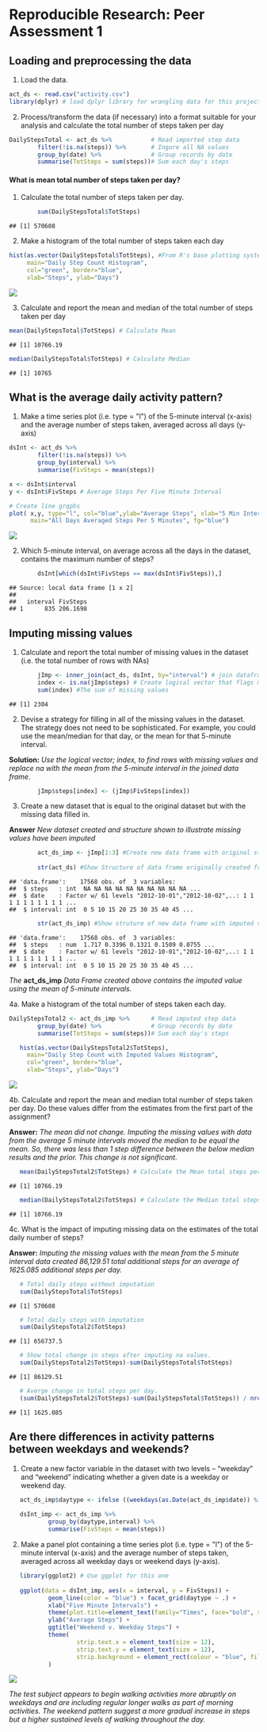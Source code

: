 # Reproducible Research: Peer Assessment 1


## Loading and preprocessing the data
1. Load the data.

```r
act_ds <- read.csv("activity.csv")
library(dplyr) # load dplyr library for wrangling data for this project.
```
2. Process/transform the data (if necessary) into a format suitable for your analysis and calculate the total number of steps taken per day


```r
DailyStepsTotal <- act_ds %>%           # Read imported step data
        filter(!is.na(steps)) %>%       # Ingore all NA values
        group_by(date) %>%              # Group records by date
        summarise(TotSteps = sum(steps))# Sum each day's steps
```
#### What is mean total number of steps taken per day?
1. Calculate the total number of steps taken per day.  
  

```r
        sum(DailyStepsTotal$TotSteps)
```

```
## [1] 570608
```

2. Make a histogram of the total number of steps taken each day


```r
hist(as.vector(DailyStepsTotal$TotSteps), #From R's base plotting system
     main="Daily Step Count Histogram",
     col="green", border="blue",
     xlab="Steps", ylab="Days")
```

![](PA1_template_files/figure-html/unnamed-chunk-4-1.png) 
  
3. Calculate and report the mean and median of the total number of steps taken per day

```r
mean(DailyStepsTotal$TotSteps) # Calculate Mean
```

```
## [1] 10766.19
```

```r
median(DailyStepsTotal$TotSteps) # Calculate Median
```

```
## [1] 10765
```

## What is the average daily activity pattern?

1. Make a time series plot (i.e. type = "l") of the 5-minute interval (x-axis) and the average number of steps taken, averaged across all days (y-axis)


```r
dsInt <- act_ds %>% 
        filter(!is.na(steps)) %>% 
        group_by(interval) %>% 
        summarise(FivSteps = mean(steps))

x <- dsInt$interval
y <- dsInt$FivSteps # Average Steps Per Five Minute Interval

# Create line grqphs
plot( x,y, type="l", col="blue",ylab="Average Steps", xlab="5 Min Intervals", 
      main="All Days Averaged Steps Per 5 Minutes", fg="blue")
```

![](PA1_template_files/figure-html/unnamed-chunk-6-1.png) 

2. Which 5-minute interval, on average across all the days in the dataset, contains the maximum number of steps?


```r
        dsInt[which(dsInt$FivSteps == max(dsInt$FivSteps)),]
```

```
## Source: local data frame [1 x 2]
## 
##   interval FivSteps
## 1      835 206.1698
```

## Imputing missing values
1. Calculate and report the total number of missing values in the dataset (i.e. the total number of rows with NAs)


```r
        jImp <- inner_join(act_ds, dsInt, by="interval") # join dataframes to make imputation easier.
        index <- is.na(jImp$steps) # Create logical vector that flags missing step values
        sum(index) #The sum of missing values
```

```
## [1] 2304
```
2. Devise a strategy for filling in all of the missing values in the dataset. The strategy does not need to be sophisticated. For example, you could use the mean/median for that day, or the mean for that 5-minute interval.  

**Solution:** *Use the logical vector; index, to find rows with missing values and replace na with the mean from the 5-minute interval in the joined data frame.*


```r
        jImp$steps[index] <- (jImp$FivSteps[index])
```
  
3. Create a new dataset that is equal to the original dataset but with the missing data filled in.
  
**Answer** *New dataset created and structure shown to illustrate missing values have been imputed*
  

```r
        act_ds_imp <- jImp[1:3] #Create new data frame with original structure
        
        str(act_ds) #Show Structure of data frame originally created from read.csv("activity.csv")
```

```
## 'data.frame':	17568 obs. of  3 variables:
##  $ steps   : int  NA NA NA NA NA NA NA NA NA NA ...
##  $ date    : Factor w/ 61 levels "2012-10-01","2012-10-02",..: 1 1 1 1 1 1 1 1 1 1 ...
##  $ interval: int  0 5 10 15 20 25 30 35 40 45 ...
```

```r
        str(act_ds_imp) #Show struture of new data frame with imputed values
```

```
## 'data.frame':	17568 obs. of  3 variables:
##  $ steps   : num  1.717 0.3396 0.1321 0.1509 0.0755 ...
##  $ date    : Factor w/ 61 levels "2012-10-01","2012-10-02",..: 1 1 1 1 1 1 1 1 1 1 ...
##  $ interval: int  0 5 10 15 20 25 30 35 40 45 ...
```
*The* **act_ds_imp** *Data Frame created above contains the imputed value using the mean of 5-minute intervals.*

4a. Make a histogram of the total number of steps taken each day.


```r
DailyStepsTotal2 <- act_ds_imp %>%      # Read imputed step data
        group_by(date) %>%              # Group records by date
        summarise(TotSteps = sum(steps))# Sum each day's steps        

   hist(as.vector(DailyStepsTotal2$TotSteps), 
     main="Daily Step Count with Imputed Values Histogram",
     col="green", border="blue",
     xlab="Steps", ylab="Days")  
```

![](PA1_template_files/figure-html/unnamed-chunk-11-1.png) 
  
4b. Calculate and report the mean and median total number of steps taken per day. Do these values differ from the estimates from the first part of the assignment? 

**Answer:** *The mean did not change.  Imputing the missing values with data from the average 5 minute intervals moved the median to be equal the mean. So, there was less than 1 step difference between the below median results and the prior. This change is not significant.*
  

```r
   mean(DailyStepsTotal2$TotSteps) # Calculate the Mean total steps per day.
```

```
## [1] 10766.19
```

```r
   median(DailyStepsTotal2$TotSteps) # Calculate the Median total steps per day.
```

```
## [1] 10766.19
```
4c. What is the impact of imputing missing data on the estimates of the total daily number of steps?
  
**Answer:** *Imputing the missing values with the mean from the 5 minute interval data created 86,129.51 total additional steps for an average of 1625.085 additional steps per day.*


```r
   # Total daily steps without imputation
   sum(DailyStepsTotal$TotSteps)
```

```
## [1] 570608
```

```r
   # Total daily steps with imputation
   sum(DailyStepsTotal2$TotSteps) 
```

```
## [1] 656737.5
```

```r
   # Show total change in steps after imputing na values.
   sum(DailyStepsTotal2$TotSteps)-sum(DailyStepsTotal$TotSteps) 
```

```
## [1] 86129.51
```

```r
   # Averge change in total steps per day.
   (sum(DailyStepsTotal2$TotSteps)-sum(DailyStepsTotal$TotSteps)) / nrow(DailyStepsTotal) 
```

```
## [1] 1625.085
```

## Are there differences in activity patterns between weekdays and weekends?


1. Create a new factor variable in the dataset with two levels – “weekday” and “weekend” indicating whether a given date is a weekday or weekend day.


```r
   act_ds_imp$daytype <- ifelse ((weekdays(as.Date(act_ds_imp$date)) %in% c('Saturday','Sunday')), "Weekend","Weekday")
   
   dsInt_imp <- act_ds_imp %>% 
           group_by(daytype,interval) %>% 
           summarise(FivSteps = mean(steps))
```
  
2. Make a panel plot containing a time series plot (i.e. type = "l") of the 5-minute interval (x-axis) and the average number of steps taken, averaged across all weekday days or weekend days (y-axis). 
  

```r
   library(ggplot2) # Use ggplot for this one
   
   ggplot(data = dsInt_imp, aes(x = interval, y = FivSteps)) +
           geom_line(color = "blue") + facet_grid(daytype ~ .) +
           xlab("Five Minute Intervals") +
           theme(plot.title=element_text(family="Times", face="bold", size=20)) +
           ylab("Average Steps") +
           ggtitle("Weekend v. Weekday Steps") +
           theme(
                   strip.text.x = element_text(size = 12),
                   strip.text.y = element_text(size = 12),
                   strip.background = element_rect(colour = "blue", fill = "white")
           )
```

![](PA1_template_files/figure-html/unnamed-chunk-15-1.png) 
  
*The test subject appears to begin walking activities more abruptly on weekdays and are including regular longer walks as part of morning activities.  The weekend pattern suggest a more gradual increase in steps but a higher sustained levels of walking throughout the day.*
